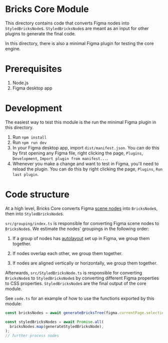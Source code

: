 # Bricks Core Module

This directory contains code that converts Figma nodes into `StyledBricksNode`s. `StyledBricksNode`s are meant as an input for other plugins to generate the final code.

In this directory, there is also a minimal Figma plugin for testing the core engine.

# Prerequisites

1. Node.js
2. Figma desktop app

# Development

The easiest way to test this module is the run the minimal Figma plugin in this directory.

1. Run `npm install`
2. Run `npm run dev`
3. In your Figma desktop app, import `dist/manifest.json`. You can do this by first opening any Figma file, right clicking the page, `Plugins`, `Development`, `Import plugin from manifest...`.
4. Whenever you make a change and want to test in Figma, you'll need to reload the plugin. You can do this by right clicking the page, `Plugins`, `Run last plugin`.

# Code structure

At a high level, Bricks Core converts Figma [scene nodes](https://www.figma.com/plugin-docs/api/nodes/) into `BricksNode`s, then into `StyledBricksNode`s.

`src/grouping/index.ts` is responsible for converting Figma scene nodes to `BricksNode`s. We estimate the nodes' groupings in the following order:

1. If a group of nodes has [autolayout](https://help.figma.com/hc/en-us/articles/5731482952599-Using-auto-layout) set up in Figma, we group them together.

2. If nodes overlap each other, we group them together.

3. If nodes are aligned vertically or horizontally, we group them together.

Afterwards, `src/StyledBricksNode.ts` is responsible for converting `BricksNode`s to `StyledBricksNode`s by converting different Figma properties to CSS properties. `StyledBricksNode`s are the final output of the core module.

See `code.ts` for an example of how to use the functions exported by this module:

```ts
const bricksNodes = await generateBricksTree(figma.currentPage.selection);

const styledBricksNodes = await Promise.all(
  bricksNodes.map(generateStyledBricksNode),
);
// further process nodes
```
